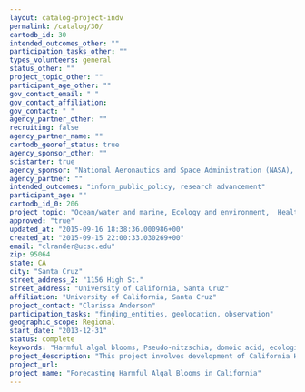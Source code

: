 ```yaml
---
layout: catalog-project-indv
permalink: /catalog/30/
cartodb_id: 30
intended_outcomes_other: ""
participation_tasks_other: ""
types_volunteers: general
status_other: ""
project_topic_other: ""
participant_age_other: ""
gov_contact_email: " "
gov_contact_affiliation: 
gov_contact: " "
agency_partner_other: ""
recruiting: false
agency_partner_name: ""
cartodb_georef_status: true
agency_sponsor_other: ""
scistarter: true
agency_sponsor: "National Aeronautics and Space Administration (NASA), National Oceanic and Atmospheric Administration (NOAA)"
agency_partner: ""
intended_outcomes: "inform_public_policy, research advancement"
participant_age: ""
cartodb_id_0: 206
project_topic: "Ocean/water and marine, Ecology and environment,  Health and medicine,  Biology, Animals, Nature and outdoors"
approved: "true"
updated_at: "2015-09-16 18:38:36.000986+00"
created_at: "2015-09-15 22:00:33.030269+00"
email: "clrander@ucsc.edu"
zip: 95064
state: CA
city: "Santa Cruz"
street_address_2: "1156 High St."
street_address: "University of California, Santa Cruz"
affiliation: "University of California, Santa Cruz"
project_contact: "Clarissa Anderson"
participation_tasks: "finding_entities, geolocation, observation"
geographic_scope: Regional
start_date: "2013-12-31"
status: complete
keywords: "Harmful algal blooms, Pseudo-nitzschia, domoic acid, ecological forecasting, red tides, crowdsourcing"
project_description: "This project involves development of California HAB forecasting application to inform when and where toxic blooms of algae occur to better inform management decisions. The project generates nowcast and forecast products routinely and in a pre-transitional demonstration of operational predictions of toxigenic blooms and domoic acid toxins along the central California coast by merging: 1) ecological/statistical models to 2) existing hydrodynamic model simulations (ROMS), 3) enhanced satellite imagery (MODIS-Aqua with DINEOF), 4) and community (Cal-HABMAP)/crowdsourced (JellyWatch and Marine Mammal Center) observations. Highly reliable data on marine mammal strandings from domoic acid (DA) toxicosis are provided by the Marine Mammal Center (TMMC) and serve as an important source of matchups for broad geographic attribution of the DA events. These near real-time validation data are provided by our collaboration with the JellyWatch and TempBreak communities to populate crowdsourced observations with marine mammal stranding data that serve as a proxy for offshore DA events. A close partnership has been established with NOAA’s National Ocean Service (NOS) and the National Weather Service (NWS) to test the new data product in an environment suited towards serving as the operational center."
project_url: 
project_name: "Forecasting Harmful Algal Blooms in California"
---
```

